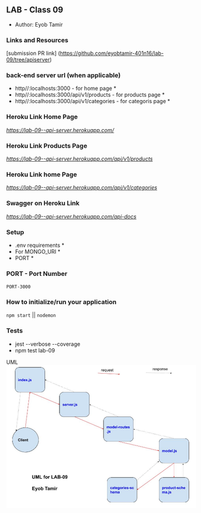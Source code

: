 ## LAB - Class 09

* Author: Eyob Tamir

### Links and Resources
[submission PR link] (https://github.com/eyobtamir-401n16/lab-09/tree/apiserver) 

### back-end server url (when applicable)
* http//:localhosts:3000  - for home page *
* http//:localhosts:3000/api/v1/products  - for products page * 
* http//:localhosts:3000/api/v1/categories  - for categoris page *

### Heroku Link Home Page
*https://lab-09--api-server.herokuapp.com/*

### Heroku Link Products Page
*https://lab-09--api-server.herokuapp.com/api/v1/products*

### Heroku Link home Page
*https://lab-09--api-server.herokuapp.com/api/v1/categories*

### Swagger on Heroku Link
*https://lab-09--api-server.herokuapp.com/api-docs*

### Setup
* .env requirements *
 * For MONGO_URI *
 * PORT * 

### PORT - Port Number
    PORT-3000

### How to initialize/run your application 
 `npm start` || `nodemon`

### Tests
* jest --verbose --coverage
* npm test lab-09

UML
![lab-09-uml](./asset/image/lab-09-uml.jpg)
